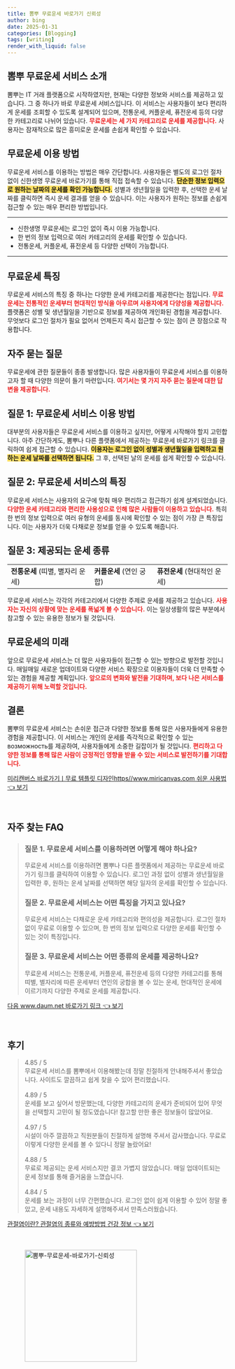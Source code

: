 ```yaml
---
title: 뽐뿌 무료운세 바로가기 신뢰성
author: bing
date: 2025-01-31
categories: [Blogging]
tags: [writing]
render_with_liquid: false
---
```



<h2 id='뽐뿌 무료운세 서비스 소개'>뽐뿌 무료운세 서비스 소개</h2>

<p>뽐뿌는 IT 거래 플랫폼으로 시작하였지만, 현재는 다양한 정보와 서비스를 제공하고 있습니다. 그 중 하나가 바로 무료운세 서비스입니다. 이 서비스는 사용자들이 보다 편리하게 운세를 조회할 수 있도록 설계되어 있으며, 전통운세, 커플운세, 퓨전운세 등의 다양한 카테고리로 나뉘어 있습니다. <b><span style="color: #ee2323;">무료운세는 세 가지 카테고리로 운세를 제공합니다.</span></b> 사용자는 잠재적으로 많은 흥미로운 운세를 손쉽게 확인할 수 있습니다.</p>

<h2 id='무료운세 이용 방법'>무료운세 이용 방법</h2>

<p>무료운세 서비스를 이용하는 방법은 매우 간단합니다. 사용자들은 별도의 로그인 절차 없이 신한생명 무료운세 바로가기를 통해 직접 접속할 수 있습니다. <b><span style="background-color: #ffe066;">단순한 정보 입력으로 원하는 날짜의 운세를 확인 가능합니다.</span></b> 성별과 생년월일을 입력한 후, 선택한 운세 날짜를 클릭하면 즉시 운세 결과를 얻을 수 있습니다. 이는 사용자가 원하는 정보를 손쉽게 접근할 수 있는 매우 편리한 방법입니다.</p>

<hr />

<ul>
    <li>신한생명 무료운세는 로그인 없이 즉시 이용 가능합니다.</li>
    <li>한 번의 정보 입력으로 여러 카테고리의 운세를 확인할 수 있습니다.</li>
    <li>전통운세, 커플운세, 퓨전운세 등 다양한 선택이 가능합니다.</li>
</ul>

<hr />

<h2 id='무료운세 특징'>무료운세 특징</h2>

<p>무료운세 서비스의 특징 중 하나는 다양한 운세 카테고리를 제공한다는 점입니다. <b><span style="color: #ee2323;">무료운세는 전통적인 운세부터 현대적인 방식을 아우르며 사용자에게 다양성을 제공합니다.</span></b> 플랫폼은 성별 및 생년월일을 기반으로 정보를 제공하여 개인화된 경험을 제공합니다. 무엇보다 로그인 절차가 필요 없어서 언제든지 즉시 접근할 수 있는 점이 큰 장점으로 작용합니다.</p>

<h2 id='자주 묻는 질문'>자주 묻는 질문</h2>

<p>무료운세에 관한 질문들이 종종 발생합니다. 많은 사용자들이 무료운세 서비스를 이용하고자 할 때 다양한 의문이 들기 마련입니다. <b><span style="color: #ee2323;">여기서는 몇 가지 자주 묻는 질문에 대한 답변을 제공합니다.</span></b></p>

<h2 id='질문 1: 무료운세 서비스 이용 방법'>질문 1: 무료운세 서비스 이용 방법</h2>

<p>대부분의 사용자들은 무료운세 서비스를 이용하고 싶지만, 어떻게 시작해야 할지 고민합니다. 아주 간단하게도, 뽐뿌나 다른 플랫폼에서 제공하는 무료운세 바로가기 링크를 클릭하여 쉽게 접근할 수 있습니다. <b><span style="background-color: #ffe066;">이용자는 로그인 없이 성별과 생년월일을 입력하고 원하는 운세 날짜를 선택하면 됩니다.</span></b> 그 후, 선택된 날의 운세를 쉽게 확인할 수 있습니다.</p>

<h2 id='질문 2: 무료운세 서비스의 특징'>질문 2: 무료운세 서비스의 특징</h2>

<p>무료운세 서비스는 사용자의 요구에 맞춰 매우 편리하고 접근하기 쉽게 설계되었습니다. <b><span style="color: #ee2323;">다양한 운세 카테고리와 편리한 사용성으로 인해 많은 사람들이 이용하고 있습니다.</span></b> 특히 한 번의 정보 입력으로 여러 유형의 운세를 동시에 확인할 수 있는 점이 가장 큰 특징입니다. 이는 사용자가 더욱 다채로운 정보를 얻을 수 있도록 해줍니다.</p>

<h2 id='질문 3: 제공되는 운세 종류'>질문 3: 제공되는 운세 종류</h2>

<table>
    <tr>
        <td><b>전통운세</b> (띠별, 별자리 운세)</td>
        <td><b>커플운세</b> (연인 궁합)</td>
        <td><b>퓨전운세</b> (현대적인 운세)</td>
    </tr>
</table>

<p>무료운세 서비스는 각각의 카테고리에서 다양한 주제로 운세를 제공하고 있습니다. <b><span style="color: #ee2323;">사용자는 자신의 상황에 맞는 운세를 폭넓게 볼 수 있습니다.</span></b> 이는 일상생활의 많은 부분에서 참고할 수 있는 유용한 정보가 될 것입니다.</p>

<h2 id='무료운세의 미래'>무료운세의 미래</h2>

<p>앞으로 무료운세 서비스는 더 많은 사용자들이 접근할 수 있는 방향으로 발전할 것입니다. 매일매일 새로운 업데이트와 다양한 서비스 확장으로 이용자들이 더욱 더 만족할 수 있는 경험을 제공할 계획입니다. <b><span style="color: #ee2323;">앞으로의 변화와 발전을 기대하며, 보다 나은 서비스를 제공하기 위해 노력할 것입니다.</span></b></p>

<h2 id='결론'>결론</h2>

<p>뽐뿌의 무료운세 서비스는 손쉬운 접근과 다양한 정보를 통해 많은 사용자들에게 유용한 경험을 제공합니다. 이 서비스는 개인의 운세를 즉각적으로 확인할 수 있는 возможность를 제공하여, 사용자들에게 소중한 길잡이가 될 것입니다. <b><span style="color: #ee2323;">편리하고 다양한 정보를 통해 많은 사람이 긍정적인 영향을 받을 수 있는 서비스로 발전하기를 기대합니다.</span></b></p>


<p><a class="click-button" title="미리캔버스 바로가기ㅣ무료 템플릿 디자인https//www.miricanvas.com 쉬운 사용법" href="https://afficreate.github.io/posts/%EB%AF%B8%EB%A6%AC%EC%BA%94%EB%B2%84%EC%8A%A4-%EB%B0%94%EB%A1%9C%EA%B0%80%EA%B8%B0%E3%85%A3%EB%AC%B4%EB%A3%8C-%ED%85%9C%ED%94%8C%EB%A6%BF-%EB%94%94%EC%9E%90%EC%9D%B8httpswww.miricanvas.com-%EC%89%AC%EC%9A%B4-%EC%82%AC%EC%9A%A9%EB%B2%95/" rel="dofollow">미리캔버스 바로가기ㅣ무료 템플릿 디자인https//www.miricanvas.com 쉬운 사용법 👈 보기</a></p><br>
<h2 id='자주_찾는_FAQ'>자주 찾는 FAQ</h2>
<div itemscope="" itemtype="https://schema.org/FAQPage"> 
<blockquote> 
<div itemscope="" itemprop="mainEntity" itemtype="https://schema.org/Question"> 
<h3 itemprop="name">질문 1. 무료운세 서비스를 이용하려면 어떻게 해야 하나요?</h3> 
<div itemscope="" itemprop="acceptedAnswer" itemtype="https://schema.org/Answer"> 
<span itemprop="text"> 
<p>무료운세 서비스를 이용하려면 뽐뿌나 다른 플랫폼에서 제공하는 무료운세 바로가기 링크를 클릭하여 이용할 수 있습니다. 로그인 과정 없이 성별과 생년월일을 입력한 후, 원하는 운세 날짜를 선택하면 해당 일자의 운세를 확인할 수 있습니다.</p> 
</span> 
</div> 
</div> 
<div itemscope="" itemprop="mainEntity" itemtype="https://schema.org/Question"> 
<h3 itemprop="name">질문 2. 무료운세 서비스는 어떤 특징을 가지고 있나요?</h3> 
<div itemscope="" itemprop="acceptedAnswer" itemtype="https://schema.org/Answer"> 
<span itemprop="text"> 
<p>무료운세 서비스는 다채로운 운세 카테고리와 편의성을 제공합니다. 로그인 절차 없이 무료로 이용할 수 있으며, 한 번의 정보 입력으로 다양한 운세를 확인할 수 있는 것이 특징입니다.</p> 
</span> 
</div> 
</div> 
<div itemscope="" itemprop="mainEntity" itemtype="https://schema.org/Question"> 
<h3 itemprop="name">질문 3. 무료운세 서비스는 어떤 종류의 운세를 제공하나요?</h3> 
<div itemscope="" itemprop="acceptedAnswer" itemtype="https://schema.org/Answer"> 
<span itemprop="text"> 
<p>무료운세 서비스는 전통운세, 커플운세, 퓨전운세 등의 다양한 카테고리를 통해 띠별, 별자리에 따른 운세부터 연인의 궁합을 볼 수 있는 운세, 현대적인 운세에 이르기까지 다양한 주제로 운세를 제공합니다.</p> 
</span> 
</div> 
</div> 
</blockquote> 
</div>
<p><a class="click-button" title="다음 www.daum.net 바로가기 링크" href="https://afficreate.github.io/posts/%EB%8B%A4%EC%9D%8C-www.daum.net-%EB%B0%94%EB%A1%9C%EA%B0%80%EA%B8%B0-%EB%A7%81%ED%81%AC/" rel="dofollow">다음 www.daum.net 바로가기 링크 👈 보기</a></p><br>
<h2 id='후기'>후기</h2>
<div itemscope itemtype="https://schema.org/Product">
  <blockquote>
  <div itemprop="review" itemscope itemtype="https://schema.org/Review">
      <div itemprop="reviewRating" itemscope itemtype="https://schema.org/Rating"> <span itemprop="ratingValue">4.85</span> / <span itemprop="bestRating">5</span> </div>
      <span itemprop="reviewBody">무료운세 서비스를 뽐뿌에서 이용해봤는데 정말 친절하게 안내해주셔서 좋았습니다. 사이트도 깔끔하고 쉽게 찾을 수 있어 편리했습니다.</span>
  </div>
  <br>
  <div itemprop="review" itemscope itemtype="https://schema.org/Review">
      <div itemprop="reviewRating" itemscope itemtype="https://schema.org/Rating"> <span itemprop="ratingValue">4.89</span> / <span itemprop="bestRating">5</span> </div>
      <span itemprop="reviewBody">운세를 보고 싶어서 방문했는데, 다양한 카테고리의 운세가 준비되어 있어 무엇을 선택할지 고민이 될 정도였습니다! 참고할 만한 좋은 정보들이 많았어요.</span>
  </div>
  <br>
  <div itemprop="review" itemscope itemtype="https://schema.org/Review">
      <div itemprop="reviewRating" itemscope itemtype="https://schema.org/Rating"> <span itemprop="ratingValue">4.97</span> / <span itemprop="bestRating">5</span> </div>
      <span itemprop="reviewBody">시설이 아주 깔끔하고 직원분들이 친절하게 설명해 주셔서 감사했습니다. 무료로 이렇게 다양한 운세를 볼 수 있다니 정말 놀랐어요!</span>
  </div>
  <br>
  <div itemprop="review" itemscope itemtype="https://schema.org/Review">
      <div itemprop="reviewRating" itemscope itemtype="https://schema.org/Rating"> <span itemprop="ratingValue">4.88</span> / <span itemprop="bestRating">5</span> </div>
      <span itemprop="reviewBody">무료로 제공되는 운세 서비스지만 결코 가볍지 않았습니다. 매일 업데이트되는 운세 정보를 통해 즐거움을 느꼈습니다.</span>
  </div>
  <br>
  <div itemprop="review" itemscope itemtype="https://schema.org/Review">
      <div itemprop="reviewRating" itemscope itemtype="https://schema.org/Rating"> <span itemprop="ratingValue">4.84</span> / <span itemprop="bestRating">5</span> </div>
      <span itemprop="reviewBody">운세를 보는 과정이 너무 간편했습니다. 로그인 없이 쉽게 이용할 수 있어 정말 좋았고, 운세 내용도 자세하게 설명해주셔서 만족스러웠습니다.</span>
  </div>
  </blockquote>
</div>
<p><a class="click-button" title="관절염이란? 관절염의 종류와 예방방법 건강 정보" href="https://afficreate.github.io/posts/%EA%B4%80%EC%A0%88%EC%97%BC%EC%9D%B4%EB%9E%80-%EA%B4%80%EC%A0%88%EC%97%BC%EC%9D%98-%EC%A2%85%EB%A5%98%EC%99%80-%EC%98%88%EB%B0%A9%EB%B0%A9%EB%B2%95-%EA%B1%B4%EA%B0%95-%EC%A0%95%EB%B3%B4/" rel="dofollow">관절염이란? 관절염의 종류와 예방방법 건강 정보 👈 보기</a></p><br>
<figure class="image"><img src="https://afficreate.github.io/assets/img/thumbnail/뽐뿌-무료운세-바로가기-신뢰성.webp" alt="뽐뿌-무료운세-바로가기-신뢰성" width="256" height="256"></figure>